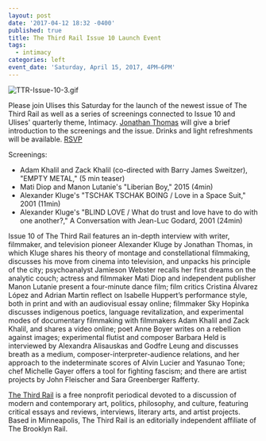 ```yaml
---
layout: post
date: '2017-04-12 18:32 -0400'
published: true
title: The Third Rail Issue 10 Launch Event
tags:
  - intimacy
categories: left
event_date: 'Saturday, April 15, 2017, 4PM–6PM'
---
```

![TTR-Issue-10-3.gif]({{site.baseurl}}/assets/img/TTR-Issue-10-3.gif)


Please join Ulises this Saturday for the launch of the newest issue of The Third Rail as well as a series of screenings connected to Issue 10 and Ulises' quarterly theme, Intimacy. [Jonathan Thomas](http://www.jtoffscreen.com) will give a brief introduction to the screenings and the issue. Drinks and light refreshments will be available. [RSVP](https://www.facebook.com/events/392704901114356/)

Screenings:
- Adam Khalil and Zack Khalil (co-directed with Barry James Sweitzer), "EMPTY METAL," (5 min teaser)
- Mati Diop and Manon Lutanie's "Liberian Boy," 2015 (4min)
- Alexander Kluge's "TSCHAK TSCHAK BOING / Love in a Space Suit," 2001 (11min)
- Alexander Kluge's "BLIND LOVE / What do trust and love have to do with one another?," A Conversation with Jean-Luc Godard, 2001 (24min)

Issue 10 of The Third Rail features an in-depth interview with writer, filmmaker, and television pioneer Alexander Kluge by Jonathan Thomas, in which Kluge shares his theory of montage and constellational filmmaking, discusses his move from cinema into television, and unpacks his principle of the city; psychoanalyst Jamieson Webster recalls her first dreams on the analytic couch; actress and filmmaker Mati Diop and independent publisher Manon Lutanie present a four-minute dance film; film critics Cristina Álvarez López and Adrian Martin reflect on Isabelle Huppert’s performance style, both in print and with an audiovisual essay online; filmmaker Sky Hopinka discusses indigenous poetics, language revitalization, and experimental modes of documentary filmmaking with filmmakers Adam Khalil and Zack Khalil, and shares a video online; poet Anne Boyer writes on a rebellion against images; experimental flutist and composer Barbara Held is interviewed by Alexandra Alisauskas and Godfre Leung and discusses breath as a medium, composer-interpreter-audience relations, and her approach to the indeterminate scores of Alvin Lucier and Yasunao Tone; chef Michelle Gayer offers a tool for fighting fascism; and there are artist projects by John Fleischer and Sara Greenberger Rafferty. 

[The Third Rail](http://thirdrailquarterly.org/#information) is a free nonprofit periodical devoted to a discussion of modern and contemporary art, politics, philosophy, and culture, featuring critical essays and reviews, interviews, literary arts, and artist projects. Based in Minneapolis, The Third Rail is an editorially independent affiliate of The Brooklyn Rail.